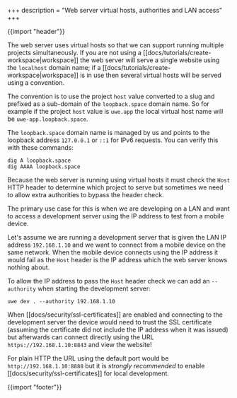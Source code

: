 +++
description = "Web server virtual hosts, authorities and LAN access"
+++

{{import "header"}}

The web server uses virtual hosts so that we can support running multiple projects simultaneously. If you are not using a [[docs/tutorials/create-workspace|workspace]] the web server will serve a single website using the `localhost` domain name; if a [[docs/tutorials/create-workspace|workspace]] is in use then several virtual hosts will be served using a convention.

The convention is to use the project `host` value converted to a slug and prefixed as a sub-domain of the `loopback.space` domain name. So for example if the project `host` value is `uwe.app` the local virtual host name will be `uwe-app.loopback.space`.

The `loopback.space` domain name is managed by us and points to the loopback address `127.0.0.1` or `::1` for IPv6 requests. You can verify this with these commands:

```
dig A loopback.space
dig AAAA loopback.space
```

Because the web server is running using virtual hosts it must check the `Host` HTTP header to determine which project to serve but sometimes we need to allow extra authorities to bypass the header check.

The primary use case for this is when we are developing on a LAN and want to access a development server using the IP address to test from a mobile device.

Let's assume we are running a development server that is given the LAN IP address `192.168.1.10` and we want to connect from a mobile device on the same network. When the mobile device connects using the IP address it would fail as the `Host` header is the IP address which the web server knows nothing about.

To allow the IP address to pass the `Host` header check we can add an `--authority` when starting the development server:

```
uwe dev . --authority 192.168.1.10
```

When [[docs/security/ssl-certificates]] are enabled and connecting to the development server the device would need to trust the SSL certificate (assuming the certificate did not include the IP address when it was issued) but afterwards can connect directly using the URL `https://192.168.1.10:8843` and view the website!

For plain HTTP the URL using the default port would be `http://192.168.1.10:8888` but it is *strongly recommended* to enable [[docs/security/ssl-certificates]] for local development.

{{import "footer"}}
